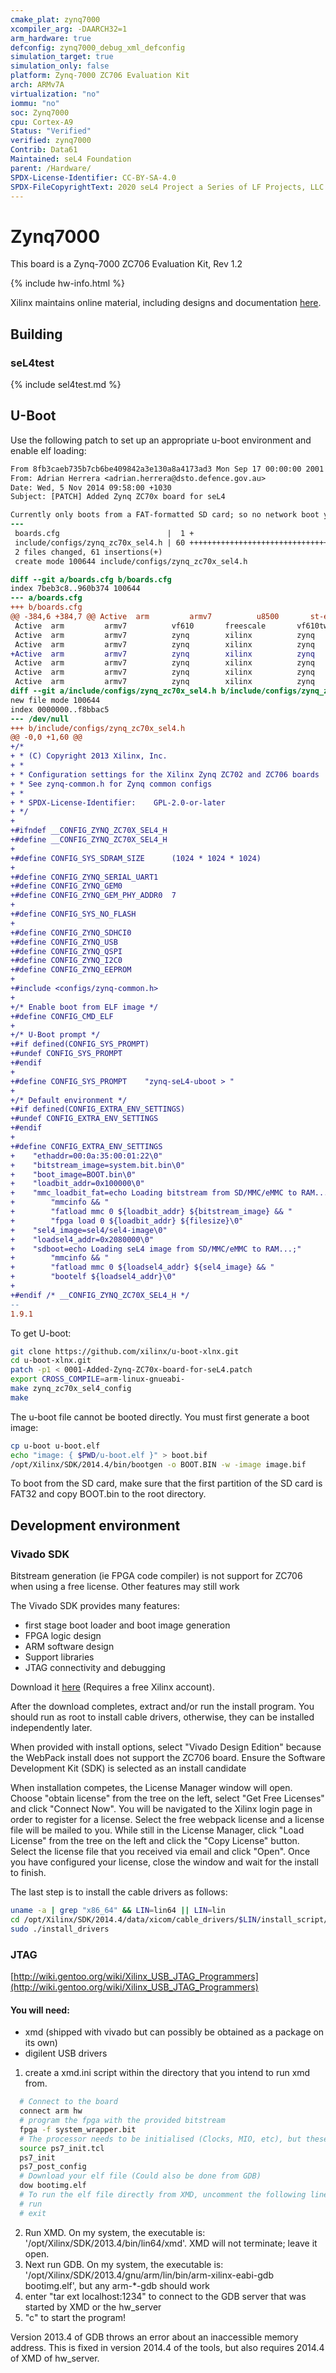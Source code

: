 ```yaml
---
cmake_plat: zynq7000
xcompiler_arg: -DAARCH32=1
arm_hardware: true
defconfig: zynq7000_debug_xml_defconfig
simulation_target: true
simulation_only: false
platform: Zynq-7000 ZC706 Evaluation Kit
arch: ARMv7A
virtualization: "no"
iommu: "no"
soc: Zynq7000
cpu: Cortex-A9
Status: "Verified"
verified: zynq7000
Contrib: Data61
Maintained: seL4 Foundation
parent: /Hardware/
SPDX-License-Identifier: CC-BY-SA-4.0
SPDX-FileCopyrightText: 2020 seL4 Project a Series of LF Projects, LLC.
---
```


# Zynq7000

This board is a Zynq-7000 ZC706 Evaluation Kit, Rev 1.2

{% include hw-info.html %}

Xilinx maintains online material, including designs and documentation [here](http://www.xilinx.com/zc706).

## Building

### seL4test

{% include sel4test.md %}

## U-Boot

Use the following patch to set up an appropriate u-boot environment and enable elf loading:

```patch
From 8fb3caeb735b7cb6be409842a3e130a8a4173ad3 Mon Sep 17 00:00:00 2001
From: Adrian Herrera <adrian.herrera@dsto.defence.gov.au>
Date: Wed, 5 Nov 2014 09:58:00 +1030
Subject: [PATCH] Added Zynq ZC70x board for seL4

Currently only boots from a FAT-formatted SD card; so no network boot yet
---
 boards.cfg                        |  1 +
 include/configs/zynq_zc70x_sel4.h | 60 +++++++++++++++++++++++++++++++++++++++
 2 files changed, 61 insertions(+)
 create mode 100644 include/configs/zynq_zc70x_sel4.h

diff --git a/boards.cfg b/boards.cfg
index 7beb3c8..960b374 100644
--- a/boards.cfg
+++ b/boards.cfg
@@ -384,6 +384,7 @@ Active  arm         armv7          u8500       st-ericsson     u8500
 Active  arm         armv7          vf610       freescale       vf610twr            vf610twr                              vf610twr:IMX_CONFIG=board/freescale/vf610twr/imximage.cfg                                                                         Alison Wang <b18965@freescale.com>
 Active  arm         armv7          zynq        xilinx          zynq                zynq_microzed                        -                                                                                                                                  Michal Simek <monstr@monstr.eu>:Jagannadha Sutradharudu Teki <jaganna@xilinx.com>
 Active  arm         armv7          zynq        xilinx          zynq                zynq_zc70x                           -                                                                                                                                  Michal Simek <monstr@monstr.eu>:Jagannadha Sutradharudu Teki <jaganna@xilinx.com>
+Active  arm         armv7          zynq        xilinx          zynq                zynq_zc70x_sel4                      -                                                                                                                                  Adrian Herrera <adrian.herrera@dsto.defence.gov.au>
 Active  arm         armv7          zynq        xilinx          zynq                zynq_zc770_XM010                     zynq_zc770:ZC770_XM010                                                                                                             Michal Simek <monstr@monstr.eu>:Jagannadha Sutradharudu Teki <jaganna@xilinx.com>
 Active  arm         armv7          zynq        xilinx          zynq                zynq_zc770_XM011                     zynq_zc770:ZC770_XM011                                                                                                             Michal Simek <michal.simek@xilinx.com>
 Active  arm         armv7          zynq        xilinx          zynq                zynq_zc770_XM012                     zynq_zc770:ZC770_XM012                                                                                                             Michal Simek <monstr@monstr.eu>:Jagannadha Sutradharudu Teki <jaganna@xilinx.com>
diff --git a/include/configs/zynq_zc70x_sel4.h b/include/configs/zynq_zc70x_sel4.h
new file mode 100644
index 0000000..f8bbac5
--- /dev/null
+++ b/include/configs/zynq_zc70x_sel4.h
@@ -0,0 +1,60 @@
+/*
+ * (C) Copyright 2013 Xilinx, Inc.
+ *
+ * Configuration settings for the Xilinx Zynq ZC702 and ZC706 boards
+ * See zynq-common.h for Zynq common configs
+ *
+ * SPDX-License-Identifier:	GPL-2.0-or-later
+ */
+
+#ifndef __CONFIG_ZYNQ_ZC70X_SEL4_H
+#define __CONFIG_ZYNQ_ZC70X_SEL4_H
+
+#define CONFIG_SYS_SDRAM_SIZE		(1024 * 1024 * 1024)
+
+#define CONFIG_ZYNQ_SERIAL_UART1
+#define CONFIG_ZYNQ_GEM0
+#define CONFIG_ZYNQ_GEM_PHY_ADDR0	7
+
+#define CONFIG_SYS_NO_FLASH
+
+#define CONFIG_ZYNQ_SDHCI0
+#define CONFIG_ZYNQ_USB
+#define CONFIG_ZYNQ_QSPI
+#define CONFIG_ZYNQ_I2C0
+#define CONFIG_ZYNQ_EEPROM
+
+#include <configs/zynq-common.h>
+
+/* Enable boot from ELF image */
+#define CONFIG_CMD_ELF
+
+/* U-Boot prompt */
+#if defined(CONFIG_SYS_PROMPT)
+#undef CONFIG_SYS_PROMPT
+#endif
+
+#define CONFIG_SYS_PROMPT    "zynq-seL4-uboot > "
+
+/* Default environment */
+#if defined(CONFIG_EXTRA_ENV_SETTINGS)
+#undef CONFIG_EXTRA_ENV_SETTINGS
+#endif
+
+#define CONFIG_EXTRA_ENV_SETTINGS                                           \
+    "ethaddr=00:0a:35:00:01:22\0"                                           \
+    "bitstream_image=system.bit.bin\0"                                      \
+    "boot_image=BOOT.bin\0"                                                 \
+    "loadbit_addr=0x100000\0"                                               \
+    "mmc_loadbit_fat=echo Loading bitstream from SD/MMC/eMMC to RAM...;"    \
+        "mmcinfo && "                                                       \
+        "fatload mmc 0 ${loadbit_addr} ${bitstream_image} && "              \
+        "fpga load 0 ${loadbit_addr} ${filesize}\0"                         \
+    "sel4_image=sel4/sel4-image\0"                                          \
+    "loadsel4_addr=0x2080000\0"                                             \
+    "sdboot=echo Loading seL4 image from SD/MMC/eMMC to RAM...;"            \
+        "mmcinfo && "                                                       \
+        "fatload mmc 0 ${loadsel4_addr} ${sel4_image} && "                  \
+        "bootelf ${loadsel4_addr}\0"
+
+#endif /* __CONFIG_ZYNQ_ZC70X_SEL4_H */
--
1.9.1
```

To get U-boot:

```bash
git clone https://github.com/xilinx/u-boot-xlnx.git
cd u-boot-xlnx.git
patch -p1 < 0001-Added-Zynq-ZC70x-board-for-seL4.patch
export CROSS_COMPILE=arm-linux-gnueabi-
make zynq_zc70x_sel4_config
make
```

The u-boot file cannot be booted directly. You must first generate a boot image:

```bash
cp u-boot u-boot.elf
echo "image: { $PWD/u-boot.elf }" > boot.bif
/opt/Xilinx/SDK/2014.4/bin/bootgen -o BOOT.BIN -w -image image.bif
```

To boot from the SD card, make sure that the first partition of the SD card is FAT32 and copy BOOT.bin to the root directory.

## Development environment

### Vivado SDK

Bitstream generation (ie FPGA code compiler) is not support for ZC706 when using a free license. Other features may still work

The Vivado SDK provides many features:

- first stage boot loader and boot image generation
- FPGA logic design
- ARM software design
- Support libraries
- JTAG connectivity and debugging

Download it [here](http://www.xilinx.com/support/download.html) (Requires a free Xilinx account).

After the download completes, extract and/or run the install program. You should run as root to install cable drivers, otherwise, they can be installed independently later.

When provided with install options, select "Vivado Design Edition" because the WebPack install does not support the ZC706 board. Ensure the Software Development Kit (SDK) is selected as an install candidate

When installation competes, the License Manager window will open. Choose "obtain license" from the tree on the left, select "Get Free Licenses" and click "Connect Now". You will be navigated to the Xilinx login page in order to register for a license. Select the free webpack license and a license file will be mailed to you. While still in the License Manager, click "Load License" from the tree on the left and click the "Copy License" button. Select the license file that you received via email and click "Open". Once you have configured your license, close the window and wait for the install to finish.

The last step is to install the cable drivers as follows:

```bash
uname -a | grep "x86_64" && LIN=lin64 || LIN=lin
cd /opt/Xilinx/SDK/2014.4/data/xicom/cable_drivers/$LIN/install_script/install_drivers
sudo ./install_drivers
```

### JTAG

[http://wiki.gentoo.org/wiki/Xilinx_USB_JTAG_Programmers](http://wiki.gentoo.org/wiki/Xilinx_USB_JTAG_Programmers)

#### You will need:

- xmd (shipped with vivado but can possibly be obtained as a package on its own)
- digilent USB drivers

1. create a xmd.ini script within the directory that you intend to run xmd from.
```bash
  # Connect to the board
  connect arm hw
  # program the fpga with the provided bitstream
  fpga -f system_wrapper.bit
  # The processor needs to be initialised (Clocks, MIO, etc), but these depend on the bitstream! ps7_init.tcl was generated with the bitstream. Load and execute this script to configure the processor.
  source ps7_init.tcl
  ps7_init
  ps7_post_config
  # Download your elf file (Could also be done from GDB)
  dow bootimg.elf
  # To run the elf file directly from XMD, uncomment the following lines
  # run
  # exit
```
2. Run XMD. On my system, the executable is: '/opt/Xilinx/SDK/2013.4/bin/lin64/xmd'. XMD will not terminate; leave it open.
3. Next run GDB. On my system, the executable is: '/opt/Xilinx/SDK/2013.4/gnu/arm/lin/bin/arm-xilinx-eabi-gdb bootimg.elf', but any arm-*-gdb should work
4. enter "tar ext localhost:1234" to connect to the GDB server that was started by XMD or the hw_server
5. "c" to start the program!

Version 2013.4 of GDB throws an error about an inaccessible memory address. This is fixed in version 2014.4 of the tools, but also requires 2014.4 of XMD of hw_server.



